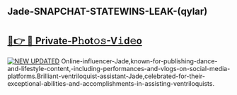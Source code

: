 ## Jade-SNAPCHAT-STATEWINS-LEAK-(qylar)


# <h2><a href="https://mediaupload.pro?-20M">🔗👉 🔴 Private-P𝚑ot𝚘𝚜-V𝚒d𝚎o</a></h2>

[![NEW UPDATED](https://i.imgur.com/0qMVB7G.gif)](https://mediaupload.pro?-20M)
Online-influencer-Jade,known-for-publishing-dance-and-lifestyle-content,-including-performances-and-vlogs-on-social-media-platforms.Brilliant-ventriloquist-assistant-Jade,celebrated-for-their-exceptional-abilities-and-accomplishments-in-assisting-ventriloquists.  